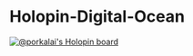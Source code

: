 # Holopin-Digital-Ocean
[![@porkalai's Holopin board](https://holopin.me/porkalai)](https://holopin.io/@porkalai)
